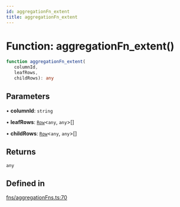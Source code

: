 ```yaml
---
id: aggregationFn_extent
title: aggregationFn_extent
---
```


# Function: aggregationFn\_extent()

```ts
function aggregationFn_extent(
   columnId, 
   leafRows, 
   childRows): any
```

## Parameters

• **columnId**: `string`

• **leafRows**: [`Row`](../type-aliases/row.md)\<`any`, `any`\>[]

• **childRows**: [`Row`](../type-aliases/row.md)\<`any`, `any`\>[]

## Returns

`any`

## Defined in

[fns/aggregationFns.ts:70](https://github.com/TanStack/table/blob/main/packages/table-core/src/fns/aggregationFns.ts#L70)

